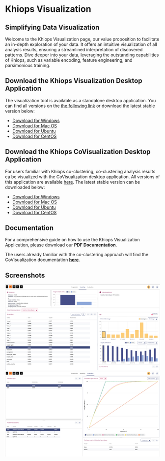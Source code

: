 # Khiops Visualization

## Simplifying Data Visualization 

Welcome to the Khiops Visualization page, our value proposition to facilitate an in-depth exploration of your data. It offers an intuitive visualization of all analysis results, ensuring a streamlined interpretation of discovered patterns. Dive deeper into your data, leveraging the outstanding capabilities of Khiops, such as variable encoding, feature engineering, and parsimonious training.

## Download the Khiops Visualization Desktop Application

The visualization tool is available as a standalone desktop application. You can find all versions on the [the following link][repo-visu] or download the latest stable version below:

[repo-visu]: https://github.com/khiopsrelease/kv-release/releases

- <a href="https://github.com/khiopsrelease/kv-release/releases/download/v11.0.2/khiops-visualization-Setup-11.0.2.exe">
          Download for Windows </a>
- <a href="https://github.com/khiopsrelease/kv-release/releases/download/v11.0.2/khiops-visualization-11.0.2.dmg">
          Download for Mac OS </a>  
- <a href="https://github.com/khiopsrelease/kv-release/releases/download/v11.0.2/khiops-visualization_11.0.2_amd64.deb">
          Download for Ubuntu </a>
- <a href="https://github.com/khiopsrelease/kv-release/releases/download/v11.0.2/khiops-visualization-11.0.2.x86_64.rpm">
          Download for CentOS </a>

## Download the Khiops CoVisualization Desktop Application
For users familiar with Khiops co-clustering, co-clustering analysis results ca be visualized with the CoVisualization desktop application. All versions of this application are available [here][repo-covisualisation]. The latest stable version can be downloaded below:

[repo-covisualisation]: https://github.com/khiopsrelease/kc-release/releases/tag/v10.2.4

- <a href="https://github.com/khiopsrelease/kc-release/releases/download/v11.0.3/khiops-covisualization-Setup-11.0.3.exe">
          Download for Windows </a>
- <a href="https://github.com/khiopsrelease/kc-release/releases/download/v11.0.3/khiops-covisualization-11.0.3.dmg">
          Download for Mac OS </a>  
- <a href="https://github.com/khiopsrelease/kc-release/releases/download/v11.0.3/khiops-covisualization_11.0.3_amd64.deb">
          Download for Ubuntu </a>
- <a href="https://github.com/khiopsrelease/kc-release/releases/download/v11.0.3/khiops-covisualization-11.0.3.x86_64.rpm">
          Download for CentOS </a>

## Documentation
For a comprehensive guide on how to use the Khiops Visualization Application, please download our [**PDF Documentation**][Documentation]. 

The users already familiar with the co-clustering approach will find the CoVisualization documentation [**here**][coviz].

[Documentation]: KhiopsVisualizationGuide.pdf
[coviz]: KhiopsCovisualizationGuide.pdf

## Screenshots 

<div class="text-center">
    <img style="max-width:600px; width: -webkit-fill-available; display: inline-block;" src="/assets/images/Visualization Adult Modeling.png">
    <img style="max-width:600px; width: -webkit-fill-available; display: inline-block;" src="/assets/images/Visualization Adult Evaluation.png">
</div>
